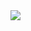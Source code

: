 <img src="http://chart.googleapis.com/chart?cht=tx&chl=Dist=\sum_{i=0}^{T-2}|p_{pred}^{i\%2B1}-p_{pred}^i|^2+\sum_{i=0}^{S-2}|p_{pred}^{i+1}-p_{pred}^i|^2+\sum_{i=0}^{P-2}|p_{pred}^{i+1}-p_{pred}^i|^2" style="border:none;">


